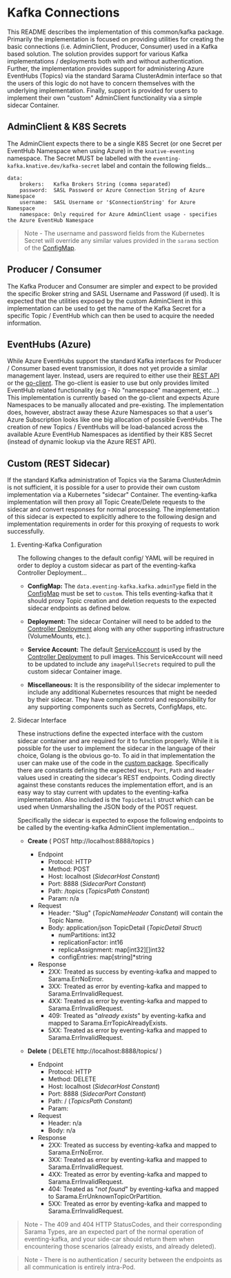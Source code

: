 # Kafka Connections

This README describes the implementation of this common/kafka package.  Primarily the implementation is focused on
providing utilities for creating the basic connections (i.e. AdminClient, Producer, Consumer) used in a Kafka based
solution.  The solution provides support for various Kafka implementations / deployments both with and without
authentication.  Further, the implementation provides support for administering Azure EventHubs (Topics) via the
standard Sarama ClusterAdmin interface so that the users of this logic do not have to concern themselves with the
underlying implementation.  Finally, support is provided for users to implement their own "custom" AdminClient
functionality via a simple sidecar Container.


## AdminClient & K8S Secrets

The AdminClient expects there to be a single K8S Secret (or one Secret per EventHub Namespace when using Azure) in
the `knative-eventing` namespace.  The Secret MUST be labelled with the `eventing-kafka.knative.dev/kafka-secret`
label and contain the following fields...

```
data:
    brokers:   Kafka Brokers String (comma separated)
    password:  SASL Password or Azure Connection String of Azure Namespace
    username:  SASL Username or '$ConnectionString' for Azure Namespace
    namespace: Only required for Azure AdminClient usage - specifies the Azure EventHub Namespace
```

> Note - The username and password fields from the Kubernetes Secret will override any similar values
> provided in the `sarama` section of the [ConfigMap](../../../config/200-eventing-kafka-configmap.yaml).


## Producer / Consumer

The Kafka Producer and Consumer are simpler and expect to be provided the specific Broker string and SASL Username
and Password (if used).  It is expected that the utilities exposed by the custom AdminClient in this implementation
can be used to get the name of the Kafka Secret for a specific Topic / EventHub which can then be used to acquire
the needed information.


## EventHubs (Azure)

While Azure EventHubs support the standard Kafka interfaces for Producer / Consumer based event transmission, it
does not yet provide a similar management layer.  Instead, users are required to either use their
[REST API](https://docs.microsoft.com/en-us/rest/api/eventhub/) or the
[go-client](https://github.com/Azure/azure-event-hubs-go/tree/master).  The go-client is easier to use but only
provides limited EventHub related functionality (e.g - No "namespace" management, etc...)  This implementation is
currently based on the go-client and expects Azure Namespaces to be manually allocated and pre-existing.  The
implementation does, however, abstract away these Azure Namespaces so that a user's Azure Subscription looks like
one big allocation of possible EventHubs.  The creation of new Topics / EventHubs will be load-balanced across
the available Azure EventHub Namespaces as identified by their K8S Secret (instead of dynamic lookup via the
Azure REST API).


## Custom (REST Sidecar)

If the standard Kafka administration of Topics via the Sarama ClusterAdmin is not sufficient, it is possible for
a user to provide their own custom implementation via a Kubernetes "sidecar" Container.  The eventing-kafka
implementation will then proxy all Topic Create/Delete requests to the sidecar and convert responses for normal
processing.  The implementation of this sidecar is expected to explicitly adhere to the following design and
implementation requirements in order for this proxying of requests to work successfully.

1. Eventing-Kafka Configuration

    The following changes to the default config/ YAML will be required in order to deploy a custom sidecar
    as part of the eventing-kafka Controller Deployment...

    - **ConfigMap:** The `data.eventing-kafka.kafka.adminType` field in the [ConfigMap](../../../config/200-eventing-kafka-configmap.yaml)
      must be set to `custom`.  This tells eventing-kafka that it should proxy Topic creation and deletion requests
      to the expected sidecar endpoints as defined below.

    - **Deployment:** The sidecar Container will need to be added to the [Controller Deployment](../../../config/400-deployment.yaml)
      along with any other supporting infrastructure (VolumeMounts, etc.).

    - **Service Account:** The default [ServiceAccount](../../../config/100-controller-serviceaccount.yaml) is used by
      the [Controller Deployment](../../../config/400-deployment.yaml) to pull images.  This ServiceAccount
      will need to be updated to include any `imagePullSecrets` required to pull the custom sidecar Container image.

    - **Miscellaneous:** It is the responsibility of the sidecar implementer to include any additional Kubernetes resources that
      might be needed by their sidecar.  They have complete control and responsibility for any supporting
      components such as Secrets, ConfigMaps, etc.

2. Sidecar Interface

    These instructions define the expected interface with the custom sidecar container and are required for it
    to function properly.  While it is possible for the user to implement the sidecar in the language of their
    choice, Golang is the obvious go-to.  To aid in that implementation the user can make use of the code in
    the [custom package](admin/custom).  Specifically there are constants defining the expected `Host`, `Port`, 
    `Path` and `Header` values used in creating the sidecar's REST endpoints.  Coding directly against these
    constants reduces the implementation effort, and is an easy way to stay current with updates to the
    eventing-kafka implementation.   Also included is the `TopicDetail` struct which can be used when Unmarshalling
    the JSON body of the POST request.

    Specifically the sidecar is expected to expose the following endpoints to be called by the eventing-kafka
    AdminClient implementation...

      - **Create** ( POST http://localhost:8888/topics )
        - Endpoint
          - Protocol: HTTP
          - Method: POST
          - Host: localhost (*SidecarHost Constant*)
          - Port: 8888 (*SidecarPort Constant*)
          - Path: /topics (*TopicsPath Constant*)
          - Param: n/a
        - Request
          - Header: "Slug" (*TopicNameHeader Constant*) will contain the Topic Name.
          - Body: application/json TopicDetail (*TopicDetail Struct*)
            - numPartitions: int32
            - replicationFactor: int16
            - replicaAssignment: map[int32][]int32
            - configEntries: map[string]*string
        - Response
          - 2XX: Treated as success by eventing-kafka and mapped to Sarama.ErrNoError.
          - 3XX: Treated as error by eventing-kafka and mapped to Sarama.ErrInvalidRequest.
          - 4XX: Treated as error by eventing-kafka and mapped to Sarama.ErrInvalidRequest.
          - 409: Treated as "*already exists*" by eventing-kafka and mapped to Sarama.ErrTopicAlreadyExists.
          - 5XX: Treated as error by eventing-kafka and mapped to Sarama.ErrInvalidRequest.

      - **Delete** ( DELETE http://localhost:8888/topics/<topic-name> )
        - Endpoint
          - Protocol: HTTP
          - Method: DELETE
          - Host: localhost (*SidecarHost Constant*)
          - Port: 8888 (*SidecarPort Constant*)
          - Path: / (*TopicsPath Constant*)
          - Param: <topic-name>
        - Request
          - Header: n/a
          - Body: n/a
        - Response
          - 2XX: Treated as success by eventing-kafka and mapped to Sarama.ErrNoError.
          - 3XX: Treated as error by eventing-kafka and mapped to Sarama.ErrInvalidRequest.
          - 4XX: Treated as error by eventing-kafka and mapped to Sarama.ErrInvalidRequest.
          - 404: Treated as "*not found*" by eventing-kafka and mapped to Sarama.ErrUnknownTopicOrPartition.
          - 5XX: Treated as error by eventing-kafka and mapped to Sarama.ErrInvalidRequest.

> Note - The 409 and 404 HTTP StatusCodes, and their corresponding Sarama Types, are an expected part of the
>        normal operation of eventing-kafka, and your side-car should return them when encountering those
>        scenarios (already exists, and already deleted).

> Note - There is no authentication / security between the endpoints as all communication is entirely intra-Pod.
